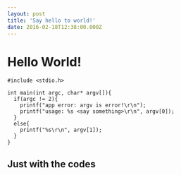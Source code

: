 ```yaml
---
layout: post
title: 'Say hello to world!'
date: 2016-02-18T12:38:00.000Z
---
```


# Hello World!

```
#include <stdio.h>

int main(int argc, char* argv[]){
  if(argc != 2){
    printf("app error: argv is error!\r\n");
    printf("usage: %s <say something>\r\n", argv[0]);
  }
  else{
    printf("%s\r\n", argv[1]);
  }
}
```

## Just with the codes
